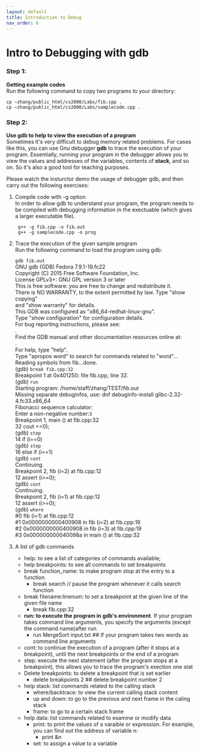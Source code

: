 ```yaml
---
layout: default
title: Introduction to Debug
nav_order: 6
---
```


# Intro to Debugging with gdb
  
### Step 1:  
**Getting example codes**  
Run the following command to copy two programs to your directory:  

    cp ~zhang/public_html/cs2000/Labs/fib.cpp .
    cp ~zhang/public_html/cs2000/Labs/samplecode.cpp .
  
  
### Step 2:  
**Use gdb to help to view the execution of a program**  
Sometimes it's very difficult to debug memory related problems. For cases like this, you can use Gnu debugger **gdb** to trace the execution of your program. Essentially, running your program in the debugger allows you to view the values and addresses of the variables, contents of **stack**, and so on. So it's also a good tool for teaching purposes.  
  
Please watch the insturctor demo the usage of debugger gdb, and then carry out the following exercises:  
  
1. Compile code with -g option  
    In order to allow gdb to understand your program, the program needs to be compiled with debugging information in the exectuable (which gives a larger executable file).  
  
        g++ -g fib.cpp -o fib.out  
        g++ -g samplecode.cpp -o prog
2. Trace the execution of the given sample program  
    Run the following command to load the program using gdb:  
    
    `gdb fib.out`  
    GNU gdb (GDB) Fedora 7.9.1-19.fc22  
    Copyright (C) 2015 Free Software Foundation, Inc.  
    License GPLv3+: GNU GPL version 3 or later  
    This is free software: you are free to change and redistribute it.  
    There is NO WARRANTY, to the extent permitted by law. Type "show copying"  
    and "show warranty" for details.  
    This GDB was configured as "x86_64-redhat-linux-gnu".  
    Type "show configuration" for configuration details.  
    For bug reporting instructions, please see:  
    .  
    Find the GDB manual and other documentation resources online at:  
    .  
    For help, type "help".  
    Type "apropos word" to search for commands related to "word"...  
    Reading symbols from fib...done.  
    (gdb) `break fib.cpp:32`  
    Breakpoint 1 at 0x401250: file fib.cpp, line 32.  
    (gdb) `run`  
    Starting program: /home/staff/zhang/TEST/fib.out  
    Missing separate debuginfos, use: dnf debuginfo-install glibc-2.32-4.fc33.x86_64  
    Fibonacci sequence calculator:  
    Enter a non-negative number:`3`  
    Breakpoint 1, main () at fib.cpp:32  
    32 cout <=0);  
    (gdb) `step`  
    14 if (i==0)  
    (gdb) `step`  
    16 else if (i==1)  
    (gdb) `cont`  
    Continuing.  
    Breakpoint 2, fib (i=2) at fib.cpp:12  
    12 assert (i>=0);  
    (gdb) `cont`  
    Continuing.  
    Breakpoint 2, fib (i=1) at fib.cpp:12  
    12 assert (i>=0);  
    (gdb) `where`  
    #0 fib (i=1) at fib.cpp:12  
    #1 0x0000000000400908 in fib (i=2) at fib.cpp:19  
    #2 0x0000000000400908 in fib (i=3) at fib.cpp:19  
    #3 0x000000000040098a in main () at fib.cpp:32  
3. A list of gdb commands  
    * help: to see a list of categories of commands available;
    * help breakpoints: to see all commands to set breakpoints
    * break function_name: to make program stop at the entry to a function
      * break search // pause the program whenever it calls search function
    * break filename:linenum: to set a breakpoint at the given line of the given file name
      *  break fib.cpp:32
    * **run: to execute the program in gdb's environment**. If your program takes command line arguments, you specify the arguments (except the command name)after run.
      * run MergeSort input.txt ## If your program takes two words as command line arguments
    * cont: to continue the execution of a program (after it stops at a breakpoint), until the next breakpoints or the end of a program
    * step: execute the next statement (after the program stops at a breakpoint), this allows you to trace the program's exection one stat
    * Delete breakpoints: to delete a breakpoint that is set earlier
      * delete breakpoints 2 ## delete breakpoint number 2
    * help stack: list commands related to the calling stack
      * where/backtrace: to view the current calling stack content
      * up and down: to go to the previous and next frame in the caling stack
      * frame: to go to a certain stack frame
    * help data: list commands related to examine or modify data
      * print: to print the values of a varaible or expression.
      For example, you can find out the address of variable n:
          * print &n
      * set: to assign a value to a variable
